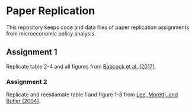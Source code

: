 # Paper Replication

This repository keeps code and data files of paper replication assignments from microeconomic policy analysis.

## Assignment 1

Replicate table 2-4 and all figures from [Babcock et al. (2017)](https://www.aeaweb.org/articles?id=10.1257/aer.20141734).

### Assignment 2

Replicate and reestiamate table 1 and figure 1-3 from [Lee, Moretti, and Butler (2004)](https://academic.oup.com/qje/article/119/3/807/1938834).
